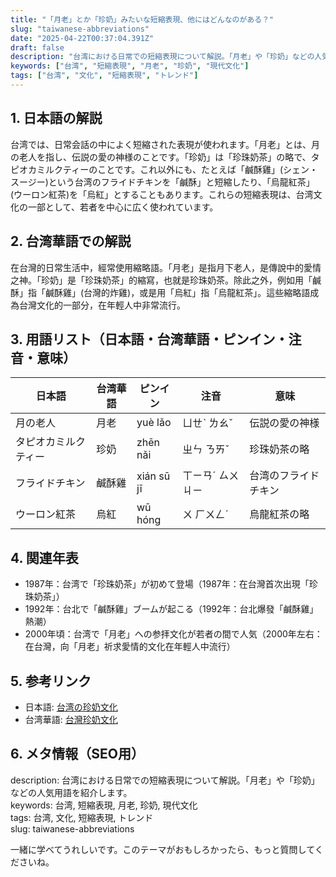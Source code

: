 ```yaml
---
title: "「月老」とか「珍奶」みたいな短縮表現、他にはどんなのがある？"
slug: "taiwanese-abbreviations"
date: "2025-04-22T00:37:04.391Z"
draft: false
description: "台湾における日常での短縮表現について解説。「月老」や「珍奶」などの人気用語を紹介します。"
keywords: ["台湾", "短縮表現", "月老", "珍奶", "現代文化"]
tags: ["台湾", "文化", "短縮表現", "トレンド"]
---
```


## 1. 日本語の解説  
台湾では、日常会話の中によく短縮された表現が使われます。「月老」とは、月の老人を指し、伝説の愛の神様のことです。「珍奶」は「珍珠奶茶」の略で、タピオカミルクティーのことです。これ以外にも、たとえば「鹹酥雞」(シェン・スージー)という台湾のフライドチキンを「鹹酥」と短縮したり、「烏龍紅茶」(ウーロン紅茶)を「烏紅」とすることもあります。これらの短縮表現は、台湾文化の一部として、若者を中心に広く使われています。

## 2. 台湾華語での解説  
在台灣的日常生活中，經常使用縮略語。「月老」是指月下老人，是傳說中的愛情之神。「珍奶」是「珍珠奶茶」的縮寫，也就是珍珠奶茶。除此之外，例如用「鹹酥」指「鹹酥雞」(台灣的炸雞)，或是用「烏紅」指「烏龍紅茶」。這些縮略語成為台灣文化的一部分，在年輕人中非常流行。

## 3. 用語リスト（日本語・台湾華語・ピンイン・注音・意味）  
| 日本語       | 台湾華語     | ピンイン        | 注音       | 意味                   |
|--------------|--------------|-----------------|------------|------------------------|
| 月の老人     | 月老         | yuè lǎo         | ㄩㄝˋ ㄌㄠˇ   | 伝説の愛の神様         |
| タピオカミルクティー | 珍奶         | zhēn nǎi       | ㄓㄣ ㄋㄞˇ   | 珍珠奶茶の略           |
| フライドチキン | 鹹酥雞       | xián sū jī      | ㄒㄧㄢˊ ㄙㄨ ㄐㄧ  | 台湾のフライドチキン   |
| ウーロン紅茶   | 烏紅         | wū hóng         | ㄨ ㄏㄨㄥˊ    | 烏龍紅茶の略           |

## 4. 関連年表  
- 1987年：台湾で「珍珠奶茶」が初めて登場（1987年：在台灣首次出現「珍珠奶茶」）
- 1992年：台北で「鹹酥雞」ブームが起こる（1992年：台北爆發「鹹酥雞」熱潮）
- 2000年頃：台湾で「月老」への参拝文化が若者の間で人気（2000年左右：在台灣，向「月老」祈求愛情的文化在年輕人中流行）

## 5. 参考リンク  
- 日本語: [台湾の珍奶文化](https://example.com/japanese-link)
- 台湾華語: [台灣珍奶文化](https://example.com/chinese-link)

## 6. メタ情報（SEO用）  
description: 台湾における日常での短縮表現について解説。「月老」や「珍奶」などの人気用語を紹介します。  
keywords: 台湾, 短縮表現, 月老, 珍奶, 現代文化  
tags: 台湾, 文化, 短縮表現, トレンド  
slug: taiwanese-abbreviations

一緒に学べてうれしいです。このテーマがおもしろかったら、もっと質問してくださいね。